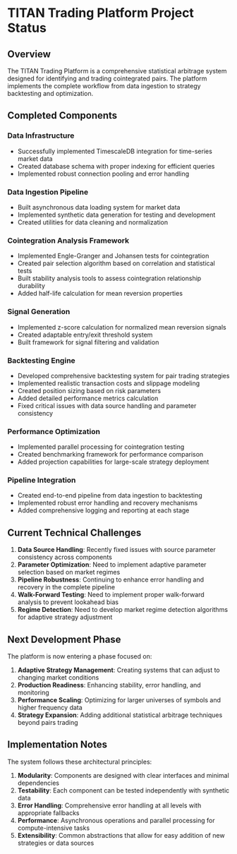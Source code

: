 # TITAN Trading Platform Project Status

## Overview
The TITAN Trading Platform is a comprehensive statistical arbitrage system designed for identifying and trading cointegrated pairs. The platform implements the complete workflow from data ingestion to strategy backtesting and optimization.

## Completed Components

### Data Infrastructure
- Successfully implemented TimescaleDB integration for time-series market data
- Created database schema with proper indexing for efficient queries
- Implemented robust connection pooling and error handling

### Data Ingestion Pipeline
- Built asynchronous data loading system for market data
- Implemented synthetic data generation for testing and development
- Created utilities for data cleaning and normalization

### Cointegration Analysis Framework
- Implemented Engle-Granger and Johansen tests for cointegration
- Created pair selection algorithm based on correlation and statistical tests
- Built stability analysis tools to assess cointegration relationship durability
- Added half-life calculation for mean reversion properties

### Signal Generation
- Implemented z-score calculation for normalized mean reversion signals
- Created adaptable entry/exit threshold system
- Built framework for signal filtering and validation

### Backtesting Engine
- Developed comprehensive backtesting system for pair trading strategies
- Implemented realistic transaction costs and slippage modeling
- Created position sizing based on risk parameters
- Added detailed performance metrics calculation
- Fixed critical issues with data source handling and parameter consistency

### Performance Optimization
- Implemented parallel processing for cointegration testing
- Created benchmarking framework for performance comparison
- Added projection capabilities for large-scale strategy deployment

### Pipeline Integration
- Created end-to-end pipeline from data ingestion to backtesting
- Implemented robust error handling and recovery mechanisms
- Added comprehensive logging and reporting at each stage

## Current Technical Challenges

1. **Data Source Handling**: Recently fixed issues with source parameter consistency across components
2. **Parameter Optimization**: Need to implement adaptive parameter selection based on market regimes
3. **Pipeline Robustness**: Continuing to enhance error handling and recovery in the complete pipeline
4. **Walk-Forward Testing**: Need to implement proper walk-forward analysis to prevent lookahead bias
5. **Regime Detection**: Need to develop market regime detection algorithms for adaptive strategy adjustment

## Next Development Phase

The platform is now entering a phase focused on:

1. **Adaptive Strategy Management**: Creating systems that can adjust to changing market conditions
2. **Production Readiness**: Enhancing stability, error handling, and monitoring
3. **Performance Scaling**: Optimizing for larger universes of symbols and higher frequency data
4. **Strategy Expansion**: Adding additional statistical arbitrage techniques beyond pairs trading

## Implementation Notes

The system follows these architectural principles:

1. **Modularity**: Components are designed with clear interfaces and minimal dependencies
2. **Testability**: Each component can be tested independently with synthetic data
3. **Error Handling**: Comprehensive error handling at all levels with appropriate fallbacks
4. **Performance**: Asynchronous operations and parallel processing for compute-intensive tasks
5. **Extensibility**: Common abstractions that allow for easy addition of new strategies or data sources

